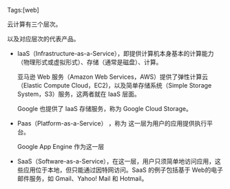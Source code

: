 Tags:[web]

云计算有三个层次。

以及对应层次的代表产品。

* IaaS（Infrastructure-as-a-Service），即提供计算机本身基本的计算能力（物理形式或虚拟形式）、存储（通常是磁盘）、计算。

  亚马逊 Web 服务（Amazon Web Services，AWS）提供了弹性计算云（Elastic Compute Cloud，EC2)，以及简单存储系统（Simple Storage System，S3）服务，这两者就在 IaaS 层面。

  Google 也提供了 IaaS 存储服务，称为 Google Cloud Storage。

* Paas（Platform-as-a-Service） ，称为 这一层为用户的应用提供执行平台。

  Google App Engine 作为这一层

* SaaS（Software-as-a-Service），在这一层，用户只须简单地访问应用，这些应用位于本地，但只能通过因特网访问。SaaS 的例子包括基于 Web的电子邮件服务，如 Gmail、Yahoo! Mail 和 Hotmail。







